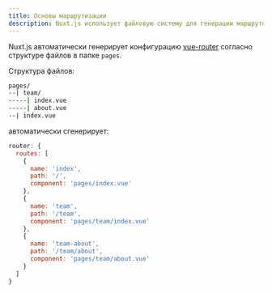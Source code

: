 ```yaml
---
title: Основы маршрутизации
description: Nuxt.js использует файловую систему для генерации маршрутов веб-приложения, это так же просто, как в PHP.
---
```


Nuxt.js автоматически генерирует конфигурацию [vue-router](https://github.com/vuejs/vue-router) согласно структуре файлов в папке `pages`.

Структура файлов:

```bash
pages/
--| team/
-----| index.vue
-----| about.vue
--| index.vue
```

автоматически сгенерирует:

```js
router: {
  routes: [
    {
      name: 'index',
      path: '/',
      component: 'pages/index.vue'
    },
    {
      name: 'team',
      path: '/team',
      component: 'pages/team/index.vue'
    },
    {
      name: 'team-about',
      path: '/team/about',
      component: 'pages/team/about.vue'
    }
  ]
}
```
